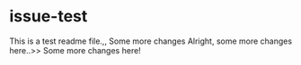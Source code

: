 # issue-test
This is a test readme file.,,
Some more changes
Alright, some more changes here..>>
Some more changes here!

